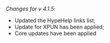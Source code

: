 _Changes for v 4.1.5_:
- Updated the HypeHelp links list;
- Update for XPUN has been applied;
- Core updates have been applied
